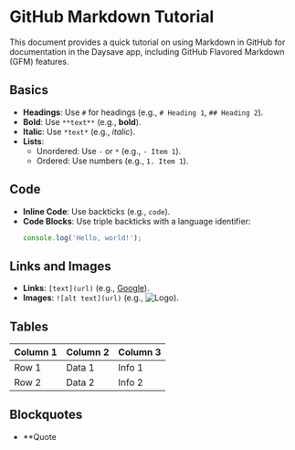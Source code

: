 # GitHub Markdown Tutorial

This document provides a quick tutorial on using Markdown in GitHub for documentation in the Daysave app, including GitHub Flavored Markdown (GFM) features.

## Basics

- **Headings**: Use `#` for headings (e.g., `# Heading 1`, `## Heading 2`).
- **Bold**: Use `**text**` (e.g., **bold**).
- **Italic**: Use `*text*` (e.g., *italic*).
- **Lists**:
  - Unordered: Use `-` or `*` (e.g., `- Item 1`).
  - Ordered: Use numbers (e.g., `1. Item 1`).

## Code

- **Inline Code**: Use backticks (e.g., `code`).
- **Code Blocks**: Use triple backticks with a language identifier:
  ```javascript
  console.log('Hello, world!');
  ```

## Links and Images

- **Links**: `[text](url)` (e.g., [Google](https://google.com)).
- **Images**: `![alt text](url)` (e.g., ![Logo](https://example.com/logo.png)).

## Tables

| Column 1 | Column 2 | Column 3 |
|----------|----------|----------|
| Row 1    | Data 1   | Info 1   |
| Row 2    | Data 2   | Info 2   |

## Blockquotes

- **Quote